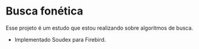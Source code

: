 # Busca fonética

Esse projeto é um estudo que estou realizando sobre algoritmos de busca.

 - Implementado Soudex para Firebird.




